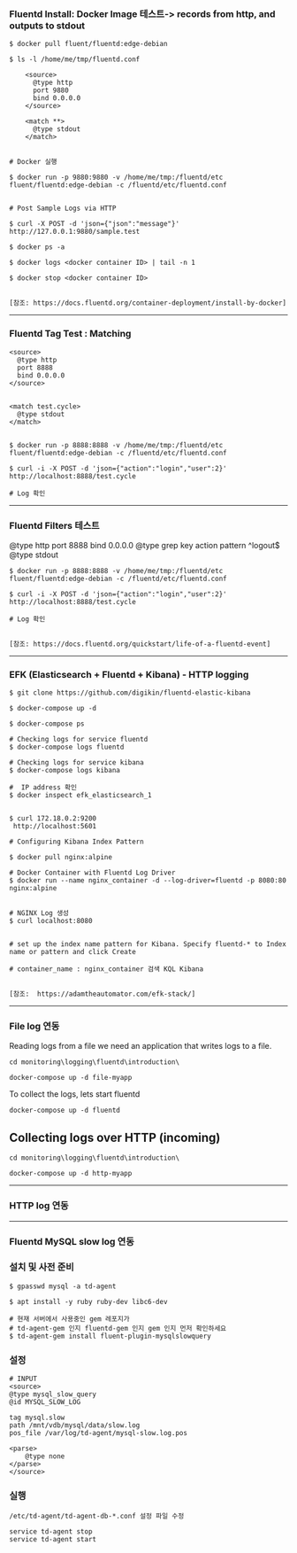 ### Fluentd Install:  Docker Image 테스트->  records from http, and outputs to stdout

    $ docker pull fluent/fluentd:edge-debian
    
    $ ls -l /home/me/tmp/fluentd.conf
    
        <source>
          @type http
          port 9880
          bind 0.0.0.0
        </source>

        <match **>
          @type stdout
        </match>    


    # Docker 실행
    
    $ docker run -p 9880:9880 -v /home/me/tmp:/fluentd/etc fluent/fluentd:edge-debian -c /fluentd/etc/fluentd.conf
    
    
    # Post Sample Logs via HTTP
    
    $ curl -X POST -d 'json={"json":"message"}' http://127.0.0.1:9880/sample.test
    
    $ docker ps -a
    
    $ docker logs <docker container ID> | tail -n 1

    $ docker stop <docker container ID>


    [참조: https://docs.fluentd.org/container-deployment/install-by-docker]
-------

### Fluentd Tag Test : Matching

    <source>
      @type http
      port 8888
      bind 0.0.0.0
    </source>


    <match test.cycle>
      @type stdout
    </match>


    $ docker run -p 8888:8888 -v /home/me/tmp:/fluentd/etc fluent/fluentd:edge-debian -c /fluentd/etc/fluentd.conf

    $ curl -i -X POST -d 'json={"action":"login","user":2}' http://localhost:8888/test.cycle

    # Log 확인

--------

### Fluentd Filters 테스트

<source>
  @type http
  port 8888
  bind 0.0.0.0
</source>

<filter test.cycle>
  @type grep
  <exclude>
    key action
    pattern ^logout$
  </exclude>
</filter>

<match test.cycle>
  @type stdout
</match>


    $ docker run -p 8888:8888 -v /home/me/tmp:/fluentd/etc fluent/fluentd:edge-debian -c /fluentd/etc/fluentd.conf

    $ curl -i -X POST -d 'json={"action":"login","user":2}' http://localhost:8888/test.cycle

    # Log 확인


    [참조: https://docs.fluentd.org/quickstart/life-of-a-fluentd-event]
--------

### EFK (Elasticsearch + Fluentd + Kibana) - HTTP logging

    $ git clone https://github.com/digikin/fluentd-elastic-kibana
    
    $ docker-compose up -d
    
    $ docker-compose ps
    
    # Checking logs for service fluentd
    $ docker-compose logs fluentd

    # Checking logs for service kibana
    $ docker-compose logs kibana
    
    #  IP address 확인
    $ docker inspect efk_elasticsearch_1
    
    
    $ curl 172.18.0.2:9200
     http://localhost:5601

    # Configuring Kibana Index Pattern
    
    $ docker pull nginx:alpine
    
    # Docker Container with Fluentd Log Driver
    $ docker run --name nginx_container -d --log-driver=fluentd -p 8080:80 nginx:alpine
    
    
    # NGINX Log 생성
    $ curl localhost:8080
       
  
    # set up the index name pattern for Kibana. Specify fluentd-* to Index name or pattern and click Create
    
    # container_name : nginx_container 검색 KQL Kibana
    
    
    [참조:  https://adamtheautomator.com/efk-stack/]
    
    
    
-----
    
    
    









### File log 연동

Reading logs from a file we need an application that writes logs to a file. <br/>

```
cd monitoring\logging\fluentd\introduction\

docker-compose up -d file-myapp

```

To collect the logs, lets start fluentd

```
docker-compose up -d fluentd
```

## Collecting logs over HTTP (incoming)

```
cd monitoring\logging\fluentd\introduction\

docker-compose up -d http-myapp

```
-----

### HTTP log 연동




-----

### Fluentd MySQL slow log 연동

### 설치 및 사전 준비

    $ gpasswd mysql -a td-agent

    $ apt install -y ruby ruby-dev libc6-dev

    # 현재 서버에서 사용중인 gem 레포지가 
    # td-agent-gem 인지 fluentd-gem 인지 gem 인지 먼저 확인하세요 
    $ td-agent-gem install fluent-plugin-mysqlslowquery

### 설정

    # INPUT
    <source>
    @type mysql_slow_query
    @id MYSQL_SLOW_LOG

    tag mysql.slow
    path /mnt/vdb/mysql/data/slow.log
    pos_file /var/log/td-agent/mysql-slow.log.pos

    <parse>
        @type none
    </parse>
    </source>


### 실행

    /etc/td-agent/td-agent-db-*.conf 설정 파일 수정

    service td-agent stop
    service td-agent start
